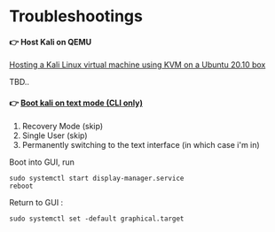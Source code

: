 # Troubleshootings

#### 👉 Host Kali on QEMU

[Hosting a Kali Linux virtual machine using KVM on a Ubuntu 20.10 box](https://heds.nz/posts/hosting-kali-linux-kvm-ubuntu/)

TBD..



#### 👉 [Boot kali on text mode (CLI only)](https://miloserdov.org/?p=3343)

1. Recovery Mode (skip)
2. Single User (skip)
3. Permanently switching to the text interface (in which case i'm in)

Boot into GUI, run

```shell
sudo systemctl start display-manager.service
reboot
```

Return to GUI : 

```shell
sudo systemctl set -default graphical.target
```

